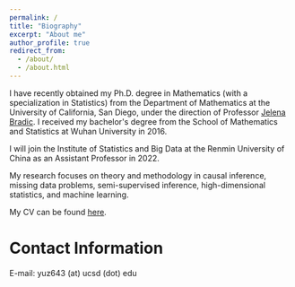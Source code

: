 ```yaml
---
permalink: /
title: "Biography"
excerpt: "About me"
author_profile: true
redirect_from: 
  - /about/
  - /about.html
---
```


I have recently obtained my Ph.D. degree in Mathematics (with a specialization in Statistics) from the Department of Mathematics at the University of California, San Diego, under the direction of Professor <a href="https://www.jelenabradic.net">Jelena Bradic</a>. I received my bachelor's degree from the School of Mathematics and Statistics at Wuhan University in 2016. 

I will join the Institute of Statistics and Big Data at the Renmin University of China as an Assistant Professor in 2022.

My research focuses on theory and methodology in causal inference, missing data problems, semi-supervised inference, high-dimensional statistics, and machine learning.

My CV can be found [here]({{site.url}}/CV_Yuqian.pdf).

Contact Information
======
E-mail: yuz643 (at) ucsd (dot) edu
